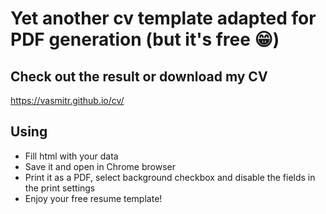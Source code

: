 # Yet another cv template adapted for PDF generation (but it's free 😁)

## Check out the result or download my CV
https://vasmitr.github.io/cv/

## Using

- Fill html with your data
- Save it and open in Chrome browser
- Print it as a PDF, select background checkbox and disable the fields in the print settings
- Enjoy your free resume template!